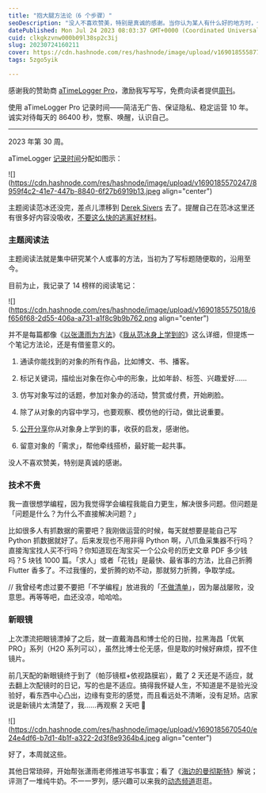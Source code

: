 ```yaml
---
title: "抱大腿方法论（6 个步骤）"
seoDescription: "没人不喜欢赞美，特别是真诚的感谢。当你认为某人有什么好的地方时，你应该告诉他们，即便只写两到三句话。"
datePublished: Mon Jul 24 2023 08:03:37 GMT+0000 (Coordinated Universal Time)
cuid: clkgkzvnw000b09l38sp2c3ij
slug: 20230724160211
cover: https://cdn.hashnode.com/res/hashnode/image/upload/v1690185558779/a48e0ffa-f65c-450f-b1bb-d4a8e8ed54ed.jpeg
tags: 5zgo5yik

---
```


感谢我的赞助商 [aTimeLogger Pro](https://atimelogger.pro/)，激励我写写写，免费向读者提供[周刊](https://mp.weixin.qq.com/mp/appmsgalbum?__biz=MzI3MzU5MDA1OQ==&action=getalbum&album_id=2675015646262542337#wechat_redirect)。

使用 aTimeLogger Pro 记录时间——简洁无广告、保证隐私、稳定运营 10 年。诚实对待每天的 86400 秒，觉察、唤醒，认识自己。

---

2023 年第 30 周。

aTimeLogger [记录时间](https://mp.weixin.qq.com/s/iufaGiryP9kOomakbNpdOg)分配如图示：

![](https://cdn.hashnode.com/res/hashnode/image/upload/v1690185570247/8959f4c2-41e7-447b-8840-6f27b6919b13.jpeg align="center")

主题阅读范冰还没完，差点儿漂移到 [Derek Sivers](https://sive.rs/) 去了。提醒自己在范冰这里还有很多好内容没吸收，[不要这么快的逃离好材料](https://mp.weixin.qq.com/s?__biz=MzI3MzU5MDA1OQ==&mid=2247487257&idx=1&sn=57eccdc0a439287b688cfa57fc7ee329&chksm=eb21bd5ddc56344bb9b09b0c3f9e6577147bea35da0b4fca961586990933cf995008ce69eb1f&token=2127690110&lang=zh_CN#rd)。

### 主题阅读法

主题阅读法就是集中研究某个人或事的方法，当初为了写标题随便取的，沿用至今。

目前为止，我记录了 14 榜样的阅读笔记：

![](https://cdn.hashnode.com/res/hashnode/image/upload/v1690185575018/6f656f68-2d55-406a-a731-a1f8c9b9b762.png align="center")

并不是每篇都像《[以张潇雨为方法](https://mp.weixin.qq.com/s?__biz=MzI3MzU5MDA1OQ==&mid=2247486725&idx=1&sn=2ce0548d6b1e31883d09ec8c579a340e&chksm=eb21bf41dc56365775cbcce3085d38830817950b5217ec08786f25c9a4c6ecb631dbae6068c9&token=2127690110&lang=zh_CN#rd)》《[我从范冰身上学到的](https://mp.weixin.qq.com/s?__biz=MzI3MzU5MDA1OQ==&mid=2247487837&idx=1&sn=f6b17e5f9ad9f3a177c267b9c6a09ec4&chksm=eb21a319dc562a0face5c4e9bcdb7861c8b8f3e59e4f2bfa2530d4da0cbb2668c9813fdd381b&token=2127690110&lang=zh_CN#rd)》这么详细，但提炼一个笔记方法论，还是有借鉴意义的。

1. 通读你能找到的对象的所有作品，比如博文、书、播客。
    
2. 标记关键词，描绘出对象在你心中的形象，比如年龄、标签、兴趣爱好……
    
3. 仿写对象写过的话题，参加对象办的活动，赞赏或付费，开始刷脸。
    
4. 除了从对象的内容中学习，也要观察、模仿他的行动，做比说重要。
    
5. [公开分享](https://juejin.cn/post/6855456536056037389)你从对象身上学到的事，收获的启发，感谢他。
    
6. 留意对象的「需求」，帮他牵线搭桥，最好能一起共事。
    

没人不喜欢赞美，特别是真诚的感谢。

### 技术不贵

我一直很想学编程，因为我觉得学会编程我能自力更生，解决很多问题。但问题是「问题是什么？为什么不直接解决问题？」

比如很多人有抓数据的需要吧？我刚做运营的时候，每天就想要是能自己写 Python 抓数据就好了。后来发现也不用非得 Python 啊，八爪鱼采集器不行吗？直接淘宝找人买不行吗？你知道现在淘宝买一个公众号的历史文章 PDF 多少钱吗？5 块钱 1000 篇。「求人」或者「花钱」是最快、最省事的方法，比自己折腾 Flutter 香多了。不过我懂的，爱折腾的劝不动，那就努力折腾，争取学成。

// 我曾经考虑过要不要把「不学编程」放进我的「[不做清单](https://mp.weixin.qq.com/s?__biz=MzI3MzU5MDA1OQ==&mid=2247487857&idx=1&sn=cde3084722f395999f37134bcae4308c&chksm=eb21a335dc562a235a982b153c1763df7fa609d9fc3fd098eeb6d31162d0608f06c5035e3a07#rd)」，因为屡战屡败，没意思。再等等吧，血还没凉，哈哈哈。

### 新眼镜

上次漂流把眼镜漂掉了之后，就一直戴海昌和博士伦的日抛，拉黑海昌「优氧 PRO」系列（H2O 系列可以），虽然比博士伦无感，但是取的时候好麻烦，捏不住镜片。

前几天配的新眼镜终于到了（帕莎镜框+依视路膜岩），戴了 2 天还是不适应，就去翻上次配镜时的日记，写的也是不适应。搞得我怀疑人生，不知道是不是验光没验好，看东西中心凸出，边缘有变形的感觉，而且看远处不清晰，没有足矫。店家说是新镜片太清楚了，我……再观察 2 天吧 🤕

![](https://cdn.hashnode.com/res/hashnode/image/upload/v1690185670540/e24e4df6-b7d1-4b1f-a322-2d3f8e9364b4.jpeg align="center")

好了，本周就这些。

其他日常琐碎，开始帮张潇雨老师推进写书事宜；看了《[海边的曼彻斯特](https://www.bilibili.com/video/BV1UX4y1a7Ym/)》解说；评测了一堆纯牛奶。不一一罗列，感兴趣可以来我的[动态频道](https://mp.weixin.qq.com/s/A_yK10ktL8Nl7RzsnGwzEg)逛逛。